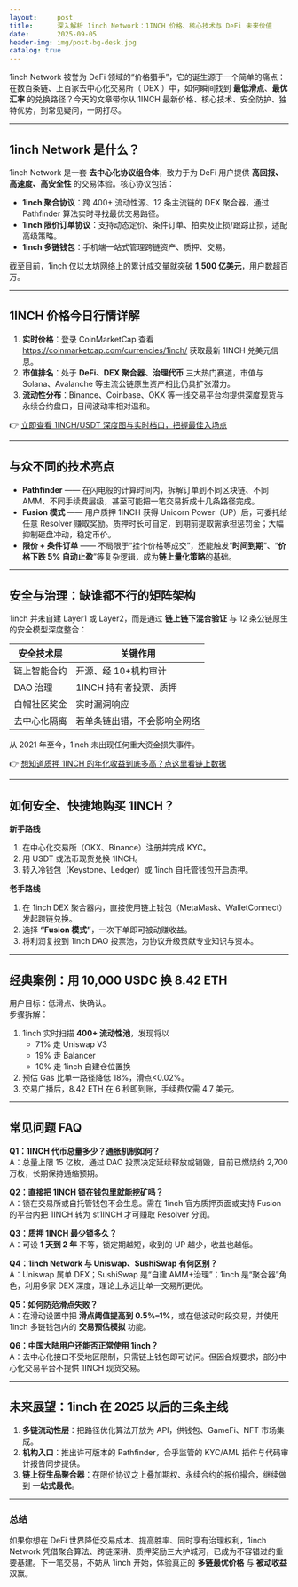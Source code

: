 ```yaml
---
layout:     post
title:      深入解析 1inch Network：1INCH 价格、核心技术与 DeFi 未来价值
date:       2025-09-05
header-img: img/post-bg-desk.jpg
catalog: true
---
```


1inch Network 被誉为 DeFi 领域的“价格猎手”，它的诞生源于一个简单的痛点：在数百条链、上百家去中心化交易所（ DEX ）中，如何瞬间找到 **最低滑点**、**最优汇率** 的兑换路径？今天的文章带你从 1INCH 最新价格、核心技术、安全防护、独特优势，到常见疑问，一网打尽。

---

## 1inch Network 是什么？

1inch Network 是一套 **去中心化协议组合体**，致力于为 DeFi 用户提供 **高回报、高速度、高安全性** 的交易体验。核心协议包括：

- **1inch 聚合协议**：跨 400+ 流动性源、12 条主流链的 DEX 聚合器，通过 Pathfinder 算法实时寻找最优交易路径。  
- **1inch 限价订单协议**：支持动态定价、条件订单、拍卖及止损/跟踪止损，适配高级策略。  
- **1inch 多链钱包**：手机端一站式管理跨链资产、质押、交易。

截至目前，1inch 仅以太坊网络上的累计成交量就突破 **1,500 亿美元**，用户数超百万。

---

## 1INCH 价格今日行情详解

1. **实时价格**：登录 CoinMarketCap 查看 <https://coinmarketcap.com/currencies/1inch/> 获取最新 1INCH 兑美元信息。
2. **市值排名**：处于 **DeFi、DEX 聚合器、治理代币** 三大热门赛道，市值与 Solana、Avalanche 等主流公链原生资产相比仍具扩张潜力。
3. **流动性分布**：Binance、Coinbase、OKX 等一线交易平台均提供深度现货与永续合约盘口，日间波动率相对温和。

👉 [立即查看 1INCH/USDT 深度图与实时档口，把握最佳入场点](https://okxdog.com/)

---

## 与众不同的技术亮点

- **Pathfinder** —— 在闪电般的计算时间内，拆解订单到不同区块链、不同 AMM、不同手续费层级，甚至可能把一笔交易拆成十几条路径完成。
- **Fusion 模式** —— 用户质押 1INCH 获得 Unicorn Power（UP）后，可委托给任意 Resolver 赚取奖励。质押时长可自定，到期前提取需承担惩罚金；大幅抑制砸盘冲动，稳定币价。
- **限价 + 条件订单** —— 不局限于“挂个价格等成交”，还能触发“**时间到期**”、“**价格下跌 5% 自动止盈**”等复杂逻辑，成为**链上量化策略**的基础。

---

## 安全与治理：缺谁都不行的矩阵架构

1inch 并未自建 Layer1 或 Layer2，而是通过 **链上链下混合验证** 与 12 条公链原生的安全模型深度整合：

| 安全技术层      | 关键作用               |
|----------------|------------------------|
| 链上智能合约   | 开源、经 10+机构审计   |
| DAO 治理       | 1INCH 持有者投票、质押 |
| 白帽社区奖金   | 实时漏洞响应           |
| 去中心化隔离   | 若单条链出错，不会影响全网络 |

从 2021 年至今，1inch 未出现任何重大资金损失事件。

👉 [想知道质押 1INCH 的年化收益到底多高？点这里看链上数据](https://okxdog.com/)

---

## 如何安全、快捷地购买 1INCH？

**新手路线**  
1. 在中心化交易所（OKX、Binance）注册并完成 KYC。  
2. 用 USDT 或法币现货兑换 1INCH。  
3. 转入冷钱包（Keystone、Ledger）或 1inch 自托管钱包开启质押。

**老手路线**  
1. 在 1inch DEX 聚合器内，直接使用链上钱包（MetaMask、WalletConnect）发起跨链兑换。  
2. 选择 **“Fusion 模式”**，一次下单即可被动赚收益。  
3. 将利润复投到 1inch DAO 投票池，为协议升级贡献专业知识与资本。

---

## 经典案例：用 10,000 USDC 换 8.42 ETH  
用户目标：低滑点、快确认。  
步骤拆解：  
1. 1inch 实时扫描 **400+ 流动性池**，发现将以  
   - 71% 走 Uniswap V3  
   - 19% 走 Balancer  
   - 10% 走 1inch 自建仓位置换  
2. 预估 Gas 比单一路径降低 18%，滑点<0.02%。  
3. 交易广播后，8.42 ETH 在 6 秒即到账，手续费仅需 4.7 美元。

---

## 常见问题 FAQ

**Q1：1INCH 代币总量多少？通胀机制如何？**  
A：总量上限 15 亿枚，通过 DAO 投票决定延续释放或销毁，目前已燃烧约 2,700 万枚，长期保持通缩预期。

**Q2：直接把 1INCH 锁在钱包里就能挖矿吗？**  
A：锁在交易所或自托管钱包不会生息。需在 1inch 官方质押页面或支持 Fusion 的平台内把 1INCH 转为 st1INCH 才可赚取 Resolver 分润。

**Q3：质押 1INCH 最少锁多久？**  
A：可设 **1 天到 2 年** 不等，锁定期越短，收到的 UP 越少，收益也越低。

**Q4：1inch Network 与 Uniswap、SushiSwap 有何区别？**  
A：Uniswap 属单 DEX；SushiSwap 是“自建 AMM+治理”；1inch 是“聚合器”角色，利用多家 DEX 深度，理论上永远比单一交易所更优。

**Q5：如何防范滑点失败？**  
A：在滑动设置中把 **滑点阈值提高到 0.5%–1%**，或在低波动时段交易，并使用 1inch 多链钱包内的 **交易预估模拟** 功能。

**Q6：中国大陆用户还能否正常使用 1inch？**  
A：去中心化接口不受地区限制，只需链上钱包即可访问。但因合规要求，部分中心化交易平台不提供 1INCH 现货交易。

---

## 未来展望：1inch 在 2025 以后的三条主线

1. **多链流动性层**：把路径优化算法开放为 API，供钱包、GameFi、NFT 市场集成。  
2. **机构入口**：推出许可版本的 Pathfinder，合乎监管的 KYC/AML 插件与代码审计报告同步提供。  
3. **链上衍生品聚合器**：在限价协议之上叠加期权、永续合约的报价撮合，继续做到 **一站式最优**。

---

### 总结

如果你想在 DeFi 世界降低交易成本、提高胜率、同时享有治理权利，1inch Network 凭借聚合算法、跨链深耕、质押奖励三大护城河，已成为不容错过的重要基建。下一笔交易，不妨从 1inch 开始，体验真正的 **多链最优价格** 与 **被动收益** 双赢。